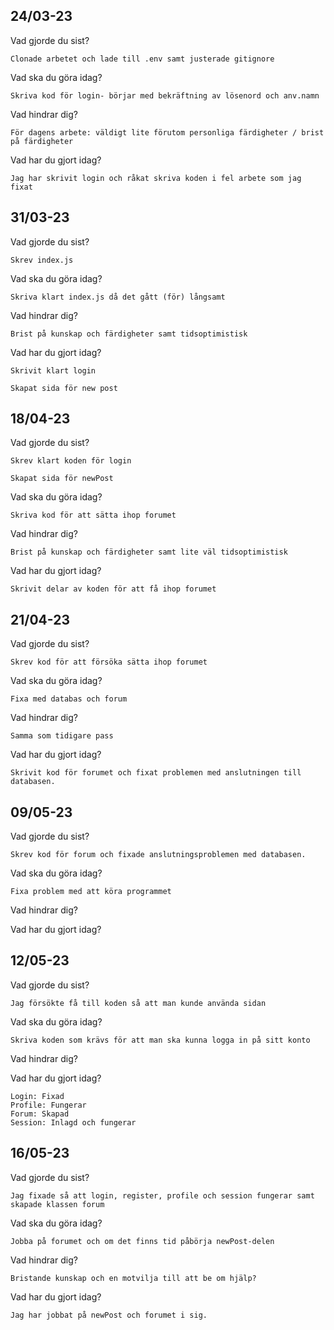 ## 24/03-23
Vad gjorde du sist?
    
    Clonade arbetet och lade till .env samt justerade gitignore

Vad ska du göra idag?
    
    Skriva kod för login- börjar med bekräftning av lösenord och anv.namn 

Vad hindrar dig?

    För dagens arbete: väldigt lite förutom personliga färdigheter / brist på färdigheter

Vad har du gjort idag?

    Jag har skrivit login och råkat skriva koden i fel arbete som jag fixat

## 31/03-23

Vad gjorde du sist? 

    Skrev index.js

Vad ska du göra idag?

    Skriva klart index.js då det gått (för) långsamt

Vad hindrar dig?

    Brist på kunskap och färdigheter samt tidsoptimistisk

Vad har du gjort idag? 

    Skrivit klart login

    Skapat sida för new post

## 18/04-23

Vad gjorde du sist? 

    Skrev klart koden för login

    Skapat sida för newPost

Vad ska du göra idag?

    Skriva kod för att sätta ihop forumet

Vad hindrar dig? 

    Brist på kunskap och färdigheter samt lite väl tidsoptimistisk

Vad har du gjort idag?

    Skrivit delar av koden för att få ihop forumet

## 21/04-23

Vad gjorde du sist?

    Skrev kod för att försöka sätta ihop forumet

Vad ska du göra idag?

    Fixa med databas och forum

Vad hindrar dig?

    Samma som tidigare pass

Vad har du gjort idag?

    Skrivit kod för forumet och fixat problemen med anslutningen till databasen.

## 09/05-23

Vad gjorde du sist?

    Skrev kod för forum och fixade anslutningsproblemen med databasen.

Vad ska du göra idag?

    Fixa problem med att köra programmet

Vad hindrar dig?

    

Vad har du gjort idag?

## 12/05-23

Vad gjorde du sist? 

    Jag försökte få till koden så att man kunde använda sidan

Vad ska du göra idag? 

    Skriva koden som krävs för att man ska kunna logga in på sitt konto

Vad hindrar dig?



Vad har du gjort idag?

    Login: Fixad
    Profile: Fungerar
    Forum: Skapad
    Session: Inlagd och fungerar

## 16/05-23

Vad gjorde du sist?

    Jag fixade så att login, register, profile och session fungerar samt skapade klassen forum

Vad ska du göra idag?

    Jobba på forumet och om det finns tid påbörja newPost-delen

Vad hindrar dig? 

    Bristande kunskap och en motvilja till att be om hjälp?

Vad har du gjort idag?

    Jag har jobbat på newPost och forumet i sig.

##